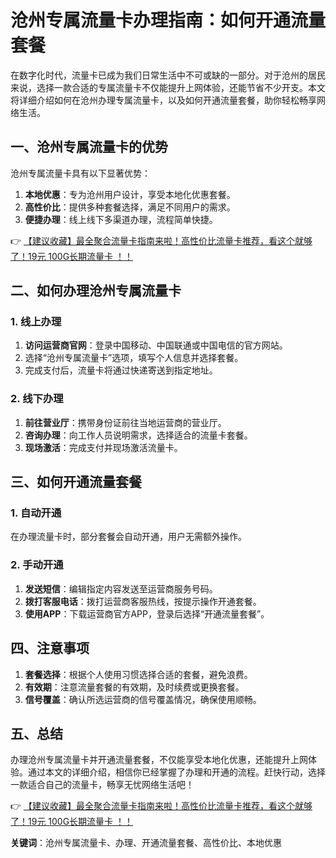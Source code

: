 # 沧州专属流量卡办理指南：如何开通流量套餐

在数字化时代，流量卡已成为我们日常生活中不可或缺的一部分。对于沧州的居民来说，选择一款合适的专属流量卡不仅能提升上网体验，还能节省不少开支。本文将详细介绍如何在沧州办理专属流量卡，以及如何开通流量套餐，助你轻松畅享网络生活。

## 一、沧州专属流量卡的优势

沧州专属流量卡具有以下显著优势：

1. **本地优惠**：专为沧州用户设计，享受本地化优惠套餐。
2. **高性价比**：提供多种套餐选择，满足不同用户的需求。
3. **便捷办理**：线上线下多渠道办理，流程简单快捷。

👉 [【建议收藏】最全聚合流量卡指南来啦！高性价比流量卡推荐，看这个就够了！19元 100G长期流量卡 ！！](https://bit.ly/Liuliangka)

## 二、如何办理沧州专属流量卡

### 1. 线上办理

1. **访问运营商官网**：登录中国移动、中国联通或中国电信的官方网站。
2. 选择“沧州专属流量卡”选项，填写个人信息并选择套餐。
3. 完成支付后，流量卡将通过快递寄送到指定地址。

### 2. 线下办理

1. **前往营业厅**：携带身份证前往当地运营商的营业厅。
2. **咨询办理**：向工作人员说明需求，选择适合的流量卡套餐。
3. **现场激活**：完成支付并现场激活流量卡。

## 三、如何开通流量套餐

### 1. 自动开通

在办理流量卡时，部分套餐会自动开通，用户无需额外操作。

### 2. 手动开通

1. **发送短信**：编辑指定内容发送至运营商服务号码。
2. **拨打客服电话**：拨打运营商客服热线，按提示操作开通套餐。
3. **使用APP**：下载运营商官方APP，登录后选择“开通流量套餐”。

## 四、注意事项

1. **套餐选择**：根据个人使用习惯选择合适的套餐，避免浪费。
2. **有效期**：注意流量套餐的有效期，及时续费或更换套餐。
3. **信号覆盖**：确认所选运营商的信号覆盖情况，确保使用顺畅。

## 五、总结

办理沧州专属流量卡并开通流量套餐，不仅能享受本地化优惠，还能提升上网体验。通过本文的详细介绍，相信你已经掌握了办理和开通的流程。赶快行动，选择一款适合自己的流量卡，畅享无忧网络生活吧！

👉 [【建议收藏】最全聚合流量卡指南来啦！高性价比流量卡推荐，看这个就够了！19元 100G长期流量卡 ！！](https://bit.ly/Liuliangka)

**关键词**：沧州专属流量卡、办理、开通流量套餐、高性价比、本地优惠